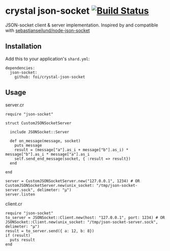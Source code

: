# crystal json-socket [![Build Status](https://travis-ci.org/foi/crystal-json-socket.svg?branch=master)](https://travis-ci.org/foi/crystal-json-socket)

JSON-socket client & server implementation. Inspired by and compatible with  [sebastianseilund/node-json-socket](https://github.com/sebastianseilund/node-json-socket/)

## Installation

Add this to your application's `shard.yml`:
```
dependencies:
  json-socket:
    github: foi/crystal-json-socket
```

## Usage

server.cr

```
require "json-socket"

struct CustomJSONSocketServer

  include JSONSocket::Server

  def on_message(message, socket)
    puts message
    result = (message["a"].as_i + message["b"].as_i) * message["b"].as_i * message["a"].as_i
    self.send_end_message(socket, { :result => result})
  end

end

server = CustomJSONSocketServer.new("127.0.0.1", 1234) # OR CustomJSONSocketServer.new(unix_socket: "/tmp/json-socket-server.sock", delimeter: "µ")
server.listen
```

client.cr

```
require "json-socket"
to_server = JSONSocket::Client.new(host: "127.0.0.1", port: 1234) # OR JSONSocket::Client.new(unix_socket: "/tmp/json-socket-server.sock", delimeter: "µ")
result = to_server.send({ a: 12, b: 8})
if (result)
  puts result
end
```
